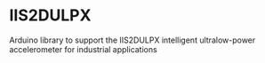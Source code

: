 # IIS2DULPX
Arduino library to support the IIS2DULPX intelligent ultralow-power accelerometer for industrial applications
